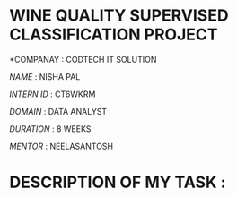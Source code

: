 # WINE QUALITY SUPERVISED  CLASSIFICATION PROJECT

*COMPANAY : CODTECH IT SOLUTION 

*NAME* : NISHA PAL

*INTERN ID* : CT6WKRM

*DOMAIN* : DATA ANALYST

*DURATION* : 8 WEEKS

*MENTOR* : NEELASANTOSH

# DESCRIPTION OF MY TASK : 
